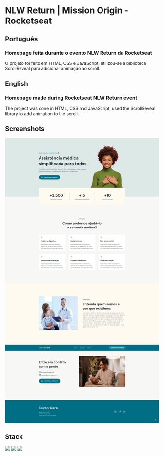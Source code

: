 # NLW Return | Mission Origin - Rocketseat

## Português

### Homepage feita durante o evento NLW Return da Rocketseat

O projeto foi feito em HTML, CSS e JavaScript, utilizou-se a biblioteca ScrollReveal para adicionar animação ao scroll.

## English

### Homepage made during Rocketseat NLW Return event

The project was done in HTML, CSS and JavaScript, used the ScrollReveal library to add animation to the scroll.

## Screenshots

<div align="center">
  <img width="600px" src="./assets/print-1.jpeg" alt="Print da página de login" />
</div>
  
## Stack

<img width="30px" src="https://cdn.jsdelivr.net/gh/devicons/devicon/icons/html5/html5-original.svg" /> <img width="30px" src="https://cdn.jsdelivr.net/gh/devicons/devicon/icons/css3/css3-original.svg" /> <img width="30px" src="https://cdn.jsdelivr.net/gh/devicons/devicon/icons/javascript/javascript-original.svg" />